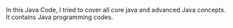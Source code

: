 In this Java Code, I tried to cover all core java and advanced Java concepts. It contains Java programming codes.

